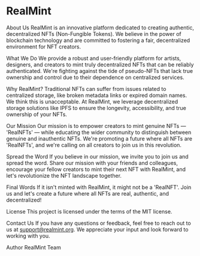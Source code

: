 # RealMint
About Us
RealMint is an innovative platform dedicated to creating authentic, decentralized NFTs (Non-Fungible Tokens). We believe in the power of blockchain technology and are committed to fostering a fair, decentralized environment for NFT creators.

What We Do
We provide a robust and user-friendly platform for artists, designers, and creators to mint truly decentralized NFTs that can be reliably authenticated. We're fighting against the tide of pseudo-NFTs that lack true ownership and control due to their dependence on centralized services.

Why RealMint?
Traditional NFTs can suffer from issues related to centralized storage, like broken metadata links or expired domain names. We think this is unacceptable. At RealMint, we leverage decentralized storage solutions like IPFS to ensure the longevity, accessibility, and true ownership of your NFTs.

Our Mission
Our mission is to empower creators to mint genuine NFTs — 'RealNFTs' — while educating the wider community to distinguish between genuine and inauthentic NFTs. We're promoting a future where all NFTs are 'RealNFTs', and we're calling on all creators to join us in this revolution.

Spread the Word
If you believe in our mission, we invite you to join us and spread the word. Share our mission with your friends and colleagues, encourage your fellow creators to mint their next NFT with RealMint, and let's revolutionize the NFT landscape together.

Final Words
If it isn't minted with RealMint, it might not be a 'RealNFT'. Join us and let's create a future where all NFTs are real, authentic, and decentralized!

License
This project is licensed under the terms of the MIT license.

Contact Us
If you have any questions or feedback, feel free to reach out to us at support@realmint.org. We appreciate your input and look forward to working with you.

Author
RealMint Team
